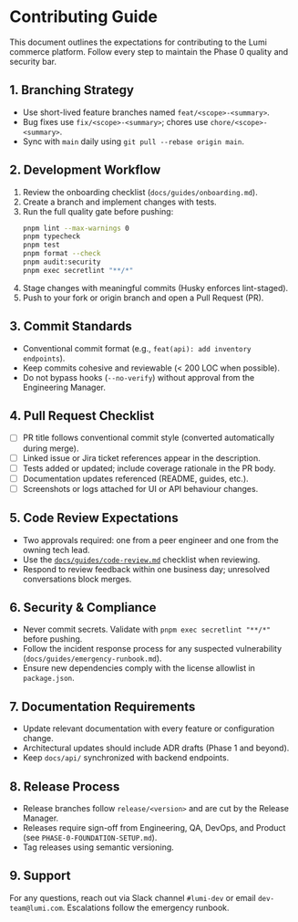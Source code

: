 # Contributing Guide

This document outlines the expectations for contributing to the Lumi commerce platform. Follow every step to maintain the Phase 0 quality and security bar.

## 1. Branching Strategy

- Use short-lived feature branches named `feat/<scope>-<summary>`.
- Bug fixes use `fix/<scope>-<summary>`; chores use `chore/<scope>-<summary>`.
- Sync with `main` daily using `git pull --rebase origin main`.

## 2. Development Workflow

1. Review the onboarding checklist (`docs/guides/onboarding.md`).
2. Create a branch and implement changes with tests.
3. Run the full quality gate before pushing:
   ```bash
   pnpm lint --max-warnings 0
   pnpm typecheck
   pnpm test
   pnpm format --check
   pnpm audit:security
   pnpm exec secretlint "**/*"
   ```
4. Stage changes with meaningful commits (Husky enforces lint-staged).
5. Push to your fork or origin branch and open a Pull Request (PR).

## 3. Commit Standards

- Conventional commit format (e.g., `feat(api): add inventory endpoints`).
- Keep commits cohesive and reviewable (< 200 LOC when possible).
- Do not bypass hooks (`--no-verify`) without approval from the Engineering Manager.

## 4. Pull Request Checklist

- [ ] PR title follows conventional commit style (converted automatically during merge).
- [ ] Linked issue or Jira ticket references appear in the description.
- [ ] Tests added or updated; include coverage rationale in the PR body.
- [ ] Documentation updates referenced (README, guides, etc.).
- [ ] Screenshots or logs attached for UI or API behaviour changes.

## 5. Code Review Expectations

- Two approvals required: one from a peer engineer and one from the owning tech lead.
- Use the [`docs/guides/code-review.md`](docs/guides/code-review.md) checklist when reviewing.
- Respond to review feedback within one business day; unresolved conversations block merges.

## 6. Security & Compliance

- Never commit secrets. Validate with `pnpm exec secretlint "**/*"` before pushing.
- Follow the incident response process for any suspected vulnerability (`docs/guides/emergency-runbook.md`).
- Ensure new dependencies comply with the license allowlist in `package.json`.

## 7. Documentation Requirements

- Update relevant documentation with every feature or configuration change.
- Architectural updates should include ADR drafts (Phase 1 and beyond).
- Keep `docs/api/` synchronized with backend endpoints.

## 8. Release Process

- Release branches follow `release/<version>` and are cut by the Release Manager.
- Releases require sign-off from Engineering, QA, DevOps, and Product (see `PHASE-0-FOUNDATION-SETUP.md`).
- Tag releases using semantic versioning.

## 9. Support

For any questions, reach out via Slack channel `#lumi-dev` or email `dev-team@lumi.com`. Escalations follow the emergency runbook.
